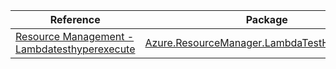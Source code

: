 | Reference | Package | Source |
|---|---|---|
|[Resource Management - Lambdatesthyperexecute](resourcemanager.lambdatesthyperexecute-readme.md)|[Azure.ResourceManager.LambdaTestHyperExecute](https://www.nuget.org/packages/Azure.ResourceManager.LambdaTestHyperExecute)|[GitHub](https://github.com/Azure/azure-sdk-for-net/blob/main/sdk/lambdatesthyperexecute/Azure.ResourceManager.LambdaTestHyperExecute)|
